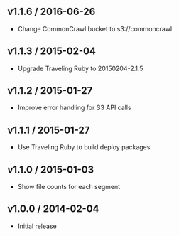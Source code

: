 ## v1.1.6 / 2016-06-26
* Change CommonCrawl bucket to s3://commoncrawl

## v1.1.3 / 2015-02-04
* Upgrade Traveling Ruby to 20150204-2.1.5

## v1.1.2 / 2015-01-27
* Improve error handling for S3 API calls

## v1.1.1 / 2015-01-27
* Use Traveling Ruby to build deploy packages

## v1.1.0 / 2015-01-03
* Show file counts for each segment

## v1.0.0 / 2014-02-04
* Initial release
